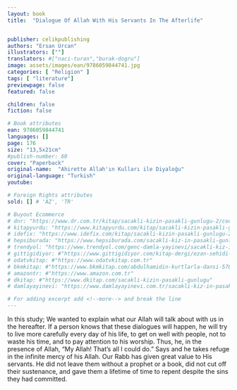 ```yaml
---
layout: book
title:  "Dialogue Of Allah With His Servants In The Afterlife"


publisher: celikpublishing
authors: "Ersan Urcan"
illustrators: [""]
translators: #["naci-turan","burak-dogru"]
image: assets/images/ean/9786059844741.jpg
categories: [ "Religion" ]
tags: [ "literature"]
previewpage: false
featured: false

children: false
fiction: false

# Book attributes
ean: 9786059844741
languages: []
page: 176
size: "13,5x21cm"
#publish-number: 60
cover: "Paperback"
original-name:  "Ahirette Allah'ın Kulları ile Diyaloğu"
original-language: "Turkish"
youtube:

# Foreign Rights attributes
sold: [] # 'AZ', 'TR'

# Buyout Ecommerce
# dnr: "https://www.dr.com.tr/kitap/sacakli-kizin-pasakli-gunlugu-2/cocuk-ve-genclik/genclik-10-yas/roman-oyku/urunno=0001893059001"
# kitapyurdu: "https://www.kitapyurdu.com/kitap/sacakli-kizin-pasakli-gunlugu-2-/560122.html&filter_name=Sa%C3%A7akl%C4%B1+K%C4%B1z%27%C4%B1n+Pasakl%C4%B1+G%C3%BCnl%C3%BC%C4%9F%C3%BC+2"
# idefix: "https://www.idefix.com/kitap/sacakli-kizin-pasakli-gunlugu-2/cocuk-ve-genclik/genclik-10-yas/roman-oyku/urunno=0001893059001"
# hepsiburada: "https://www.hepsiburada.com/sacakli-kiz-in-pasakli-gunlugu-2-damla-yayinevi-p-HBV000012ER86"
# trendyol: "https://www.trendyol.com/genc-damla-yayinevi/sacakli-kiz-in-pasakli-gunlugu-2-p-54825777"
# gittigidiyor: #"https://www.gittigidiyor.com/kitap-dergi/ezan-sehidi-adnan-menderes_pdp_732728793"
# odatvkitap: #"https://www.odatvkitap.com.tr"
# bkmkitap: #"https://www.bkmkitap.com/abdulhamidin-kurtlarla-dansi-578226"
# amazontr: #"https://www.amazon.com.tr"
# dkitap: #"https://www.dkitap.com/sacakli-kizin-pasakli-gunlugu"
# damlayayinevi: "https://www.damlayayinevi.com.tr/sacakli-kiz-in-pasakli-gunlugu-2-bu-iste-bi-terslik-var"

# For adding excerpt add <!--more--> and break the line
---
```

In this study; We wanted to explain what our
Allah will talk about with us in the hereafter. If a
person knows that these dialogues will happen, he
will try to live more carefully every day of his life, to
get on well with people, not to waste his time, and
to pay attention to his worship.
Thus, he, in the presence of Allah, “My Allah!
That’s all I could do.” Says and he takes refuge in
the infinite mercy of his Allah. Our Rabb has given
great value to His servants. He did not leave them
without a prophet or a book, did not cut off their
sustenance, and gave them a lifetime of time to
repent despite the sins they had committed.
<!--more--> 

